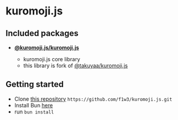 # kuromoji.js

## Included packages

- **[@kuromoji.js/kuromoji.js](./kuromoji.js)**

  - kuromoji.js core library
  - this library is fork of [@takuyaa/kuromoji.js](https://github.com/takuyaa/kuromoji.js)

## Getting started

- Clone [this repository](https://github.com/f1w3/kuromoji.js) `https://github.com/f1w3/kuromoji.js.git`
- Install Bun [here](https://bun.sh/)
- run `bun install`
